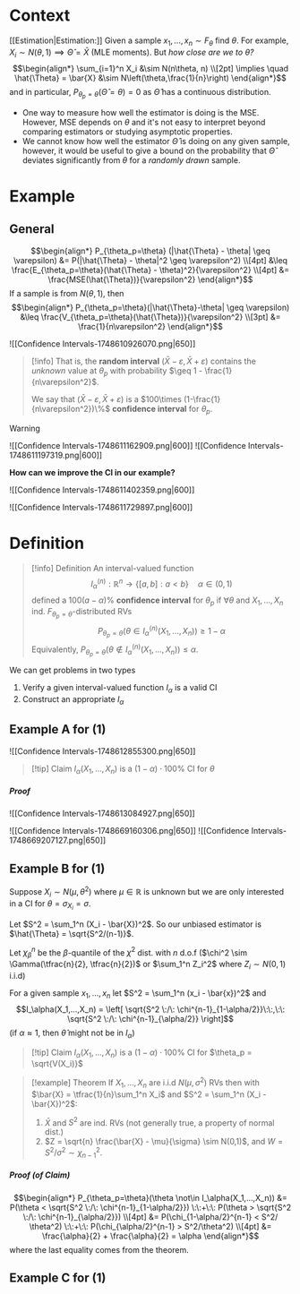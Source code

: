 
# Context
[[Estimation|Estimation:]] Given a sample $x_1,...,x_n \sim F_\theta$ find $\theta$. For example, $X_i \sim N(\theta,1)\implies \hat{\Theta} = \bar{X}$ (MLE moments). But *how close are we to $\theta$?*   
$$\begin{align*}
\sum_{i=1}^n X_i &\sim N(n\theta, n) \\[2pt]
\implies \quad \hat{\Theta} = \bar{X} &\sim N\left(\theta,\frac{1}{n}\right)
\end{align*}$$
and in particular, $P_{\theta_p = \theta}(\hat{\Theta}= \theta)=0$ as $\hat{\Theta}$ has a continuous distribution.

- One way to measure how well the estimator is doing is the MSE. However, MSE depends on $\theta$ and it's not easy to interpret beyond comparing estimators or studying asymptotic properties.
- We cannot know how well the estimator $\hat{\Theta}$ is doing on any given sample, however, it would be useful to give a bound on the probability that $\hat{\Theta}$ deviates significantly from $\theta$ for a *randomly drawn* sample.

# Example
## General
$$\begin{align*}
P_{\theta_p=\theta} (|\hat{\Theta} - \theta| \geq \varepsilon) &= P(|\hat{\Theta} - \theta|^2 \geq \varepsilon^2) \\[4pt]
&\leq \frac{E_{\theta_p=\theta}(\hat{\Theta} - \theta)^2}{\varepsilon^2} \\[4pt]
&= \frac{MSE(\hat{\Theta})}{\varepsilon^2}
\end{align*}$$
If a sample is from $N(\theta,1)$, then
$$\begin{align*}
P_{\theta_p=\theta}(|\hat{\Theta}-\theta| \geq \varepsilon) &\leq \frac{V_{\theta_p=\theta}(\hat{\Theta})}{\varepsilon^2} \\[3pt]
&= \frac{1}{n\varepsilon^2}
\end{align*}$$

![[Confidence Intervals-1748610926070.png|650]]

>[!info]
>That is, the **random interval** $(\bar{X}-\varepsilon,\bar{X}+\varepsilon)$ contains the *unknown* value at $\theta_p$ with probability $\geq 1 - \frac{1}{n\varepsilon^2}$.
>
>We say that $(\bar{X}-\varepsilon,\bar{X}+\varepsilon)$ is a $100\times (1-\frac{1}{n\varepsilon^2})\%$ **confidence interval** for $\theta_p$.  

>[!warning]
>![[Confidence Intervals-1748611162909.png|600]]
>![[Confidence Intervals-1748611197319.png|600]]


**How can we improve the CI in our example?**

![[Confidence Intervals-1748611402359.png|600]]

![[Confidence Intervals-1748611729897.png|600]]


# Definition

>[!info] Definition
>An interval-valued function 
>$$I_\alpha^{(n)} : \mathbb{R}^n \to \{[a,b] : a<b\}\quad \alpha \in (0,1)$$
>defined a $100(a-\alpha)\%$ **confidence interval** for $\theta_p$ if $\forall \theta$ and $X_1,...,X_n$ ind. $F_{\theta_p = \theta}$-distributed RVs
>$$P_{\theta_p=\theta}(\theta\in I^{(n)}_\alpha(X_1,...,X_n)) \geq 1 - \alpha$$
>Equivalently, $P_{\theta_p=\theta}(\theta\not\in I^{(n)}_\alpha(X_1,...,X_n)) \leq  \alpha$.
>

We can get problems in two types
1. Verify a given interval-valued function $I_\alpha$ is a valid CI
2. Construct an appropriate $I_\alpha$

## Example A for (1)

![[Confidence Intervals-1748612855300.png|650]]

>[!tip] Claim
>$I_\alpha(X_1,...,X_n)$ is a $(1-\alpha)\cdot100\%$ CI for $\theta$
##### Proof

![[Confidence Intervals-1748613084927.png|650]]

![[Confidence Intervals-1748669160306.png|650]]
![[Confidence Intervals-1748669207127.png|650]]


## Example B for (1)

Suppose $X_i \sim N(\mu,\theta^2)$ where $\mu \in \mathbb{R}$ is unknown but we are only interested in a CI for $\theta = \sigma_{X_i}=\sigma$.

Let $S^2 = \sum_1^n (X_i - \bar{X})^2$. So our unbiased estimator is $\hat{\Theta} = \sqrt{S^2/(n-1)}$.

Let $\chi_\beta^n$ be the $\beta$-quantile of the $\chi^2$ dist. with $n$ d.o.f ($\chi^2 \sim \Gamma(\tfrac{n}{2}, \tfrac{n}{2})$ or $\sum_1^n Z_i^2$ where $Z_i \sim N(0,1)$ i.i.d)

For a given sample $x_1,...,x_n$ let $S^2 = \sum_1^n (x_i - \bar{x})^2$ and 
$$I_\alpha(X_1,...,X_n) = \left[ \sqrt{S^2 \:/\: \chi^{n-1}_{1-\alpha/2}}\:\:,\:\: \sqrt{S^2 \:/\: \chi^{n-1}_{\alpha/2}} \right]$$
(if $\alpha \approx 1$, then $\hat{\theta}$ might not be in $I_\alpha$) 

>[!tip] Claim
>$I_\alpha(X_1,...,X_n)$ is a $(1-\alpha)\cdot 100 \%$ CI for $\theta_p = \sqrt{V(X_i)}$

>[!example] Theorem
>If $X_1,...,X_n$ are i.i.d $N(\mu,\sigma^2)$ RVs then with $\bar{X} = \tfrac{1}{n}\sum_1^n X_i$ and $S^2 = \sum_1^n (X_i - \bar{X})^2$:
>1. $\bar{X}$ and $S^2$ are ind. RVs    (not generally true, a property of normal dist.)
>2. $Z = \sqrt{n} \frac{\bar{X} - \mu}{\sigma} \sim N(0,1)$, and $W = S^2/\sigma^2 \sim \chi^2_{n-1}$.

##### Proof (of Claim)
$$\begin{align*}
P_{\theta_p=\theta}(\theta \not\in I_\alpha(X_1,...,X_n)) &= P(\theta < \sqrt{S^2 \:/\: \chi^{n-1}_{1-\alpha/2}}) \:\:+\:\: P(\theta  > \sqrt{S^2 \:/\: \chi^{n-1}_{\alpha/2}}) \\[4pt]
&= P(\chi_{1-\alpha/2}^{n-1} < S^2/ \theta^2) \:\:+\:\: P(\chi_{\alpha/2}^{n-1} > S^2/\theta^2) \\[4pt]
&= \frac{\alpha}{2} + \frac{\alpha}{2} = \alpha
\end{align*}$$
where the last equality comes from the theorem.


## Example C for (1)
